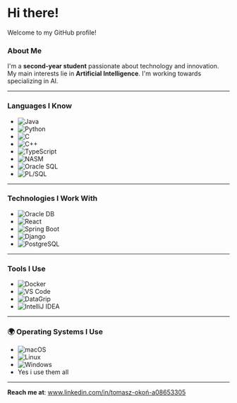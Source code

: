 # Hi there! 

Welcome to my GitHub profile! 

### About Me  
I'm a **second-year student** passionate about technology and innovation. My main interests lie in **Artificial Intelligence**. I'm working towards specializing in AI.

---

### Languages I Know  
- ![Java](https://img.shields.io/badge/Java-ED8B00?style=for-the-badge&logo=java&logoColor=white)  
- ![Python](https://img.shields.io/badge/Python-3776AB?style=for-the-badge&logo=python&logoColor=white)  
- ![C](https://img.shields.io/badge/C-00599C?style=for-the-badge&logo=c&logoColor=white)  
- ![C++](https://img.shields.io/badge/C++-00599C?style=for-the-badge&logo=cplusplus&logoColor=white)  
- ![TypeScript](https://img.shields.io/badge/TypeScript-3178C6?style=for-the-badge&logo=typescript&logoColor=white)  
- ![NASM](https://img.shields.io/badge/NASM-000000?style=for-the-badge&logo=assembly&logoColor=white)  
- ![Oracle SQL](https://img.shields.io/badge/Oracle_SQL-F80000?style=for-the-badge&logo=oracle&logoColor=white)  
- ![PL/SQL](https://img.shields.io/badge/PL%2FSQL-F80000?style=for-the-badge&logo=oracle&logoColor=white)

---

### Technologies I Work With  
- ![Oracle DB](https://img.shields.io/badge/Oracle_DB-F80000?style=for-the-badge&logo=oracle&logoColor=white)  
- ![React](https://img.shields.io/badge/React-61DAFB?style=for-the-badge&logo=react&logoColor=black)  
- ![Spring Boot](https://img.shields.io/badge/Spring_Boot-6DB33F?style=for-the-badge&logo=spring&logoColor=white)  
- ![Django](https://img.shields.io/badge/Django-092E20?style=for-the-badge&logo=django&logoColor=white)  
- ![PostgreSQL](https://img.shields.io/badge/PostgreSQL-4169E1?style=for-the-badge&logo=postgresql&logoColor=white)

---

### Tools I Use  
- ![Docker](https://img.shields.io/badge/Docker-2496ED?style=for-the-badge&logo=docker&logoColor=white)  
- ![VS Code](https://img.shields.io/badge/Visual_Studio_Code-0078D4?style=for-the-badge&logo=visual-studio-code&logoColor=white)  
- ![DataGrip](https://img.shields.io/badge/DataGrip-000000?style=for-the-badge&logo=datagrip&logoColor=white)  
- ![IntelliJ IDEA](https://img.shields.io/badge/IntelliJ%20IDEA-000000?style=for-the-badge&logo=intellij-idea&logoColor=white)  

---

### 🌍 Operating Systems I Use  
- ![macOS](https://img.shields.io/badge/macOS-000000?style=for-the-badge&logo=apple&logoColor=white)
- ![Linux](https://img.shields.io/badge/Linux-FCC624?style=for-the-badge&logo=linux&logoColor=black)  
- ![Windows](https://img.shields.io/badge/Windows-0078D6?style=for-the-badge&logo=windows&logoColor=white)  
- Yes i use them all

---
**Reach me at**: www.linkedin.com/in/tomasz-okoń-a08653305
